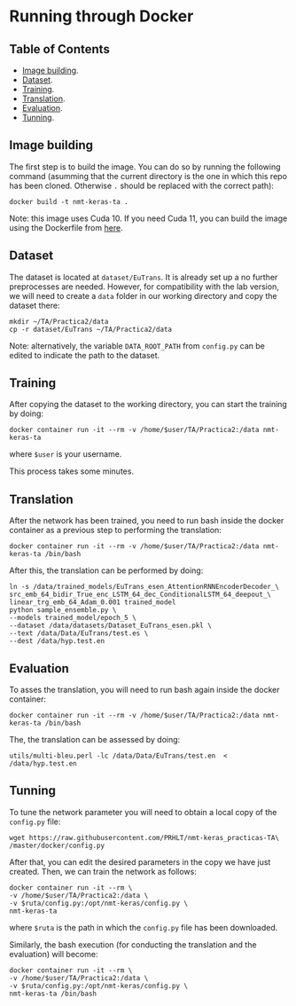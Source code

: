 # Running through Docker

## Table of Contents
* [Image building](#image-building).
* [Dataset](#dataset).
* [Training](#trainig).
* [Translation](#translation).
* [Evaluation](#evaluation).
* [Tunning](#Tuning).

## Image building
The first step is to build the image. You can do so by running the following command (asumming that the current directory is the one in which this repo has been cloned. Otherwise `.` should be replaced with the correct path):

```
docker build -t nmt-keras-ta .
```

Note: this image uses Cuda 10. If you need Cuda 11, you can build the image using the Dockerfile from [here](cuda11).


## Dataset
The dataset is located at `dataset/EuTrans`. It is already set up a no further preprocesses are needed. However, for compatibility with the lab version, we will need to create a `data` folder in our working directory and copy the dataset there:

```
mkdir ~/TA/Practica2/data
cp -r dataset/EuTrans ~/TA/Practica2/data
```

Note: alternatively, the variable `DATA_ROOT_PATH` from `config.py` can be edited to indicate the path to the dataset.

## Training
After copying the dataset to the working directory, you can start the training by doing:

```
docker container run -it --rm -v /home/$user/TA/Practica2:/data nmt-keras-ta
```
where `$user` is your username.

This process takes some minutes.

## Translation
After the network has been trained, you need to run bash inside the docker container as a previous step to performing the translation:

```
docker container run -it --rm -v /home/$user/TA/Practica2:/data nmt-keras-ta /bin/bash
```

After this, the translation can be performed by doing:

```
ln -s /data/trained_models/EuTrans_esen_AttentionRNNEncoderDecoder_\
src_emb_64_bidir_True_enc_LSTM_64_dec_ConditionalLSTM_64_deepout_\
linear_trg_emb_64_Adam_0.001 trained_model
python sample_ensemble.py \
--models trained_model/epoch_5 \
--dataset /data/datasets/Dataset_EuTrans_esen.pkl \
--text /data/Data/EuTrans/test.es \
--dest /data/hyp.test.en
```

## Evaluation
To asses the translation, you will need to run bash again inside the docker container:

```
docker container run -it --rm -v /home/$user/TA/Practica2:/data nmt-keras-ta /bin/bash
```

The, the translation can be assessed by doing:

```
utils/multi-bleu.perl -lc /data/Data/EuTrans/test.en  < /data/hyp.test.en
```

## Tunning
To tune the network parameter you will need to obtain a local copy of the `config.py` file:

```
wget https://raw.githubusercontent.com/PRHLT/nmt-keras_practicas-TA\
/master/docker/config.py
```

After that, you can edit the desired parameters in the copy we have just created. Then, we can train the network as follows:

```
docker container run -it --rm \
-v /home/$user/TA/Practica2:/data \
-v $ruta/config.py:/opt/nmt-keras/config.py \
nmt-keras-ta
```
where `$ruta` is the path in which the `config.py` file has been downloaded.

Similarly, the bash execution (for conducting the translation and the evaluation) will become:

```
docker container run -it --rm \
-v /home/$user/TA/Practica2:/data \
-v $ruta/config.py:/opt/nmt-keras/config.py \
nmt-keras-ta /bin/bash
```
